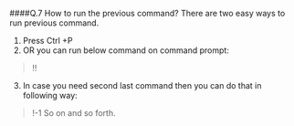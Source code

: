 ####Q.7 How to run the previous command?
There are two easy ways to run previous command.
1. Press Ctrl +P
2. OR you can run below command on command prompt:
>!!
3. In case you need second last command then you can do that in following way:
>!-1
So on and so forth.
